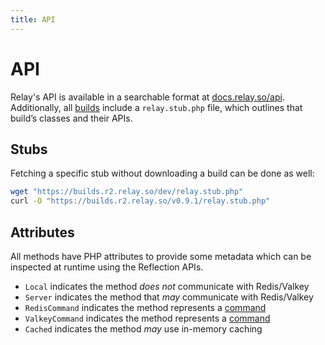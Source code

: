 ```yaml
---
title: API
---
```


# API

Relay's API is available in a searchable format at [docs.relay.so/api](https://docs.relay.so/api/develop/).
Additionally, all [builds](/docs/1.x/builds) include a `relay.stub.php` file, which outlines that build’s classes and their APIs.

## Stubs

Fetching a specific stub without downloading a build can be done as well:

```bash
wget "https://builds.r2.relay.so/dev/relay.stub.php"
curl -O "https://builds.r2.relay.so/v0.9.1/relay.stub.php"
```

## Attributes

All methods have PHP attributes to provide some metadata which can be inspected at runtime using the Reflection APIs.

- `Local` indicates the method _does not_ communicate with Redis/Valkey
- `Server` indicates the method that _may_ communicate with Redis/Valkey
- `RedisCommand` indicates the method represents a [command](https://redis.io/commands/)
- `ValkeyCommand` indicates the method represents a [command](https://valkey.io/commands/)
- `Cached` indicates the method _may_ use in-memory caching
